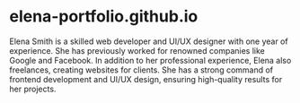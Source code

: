 # elena-portfolio.github.io

Elena Smith is a skilled web developer and UI/UX designer with one year of experience. She has previously worked for renowned companies like Google and Facebook. In addition to her professional experience, Elena also freelances, creating websites for clients. She has a strong command of frontend development and UI/UX design, ensuring high-quality results for her projects.
